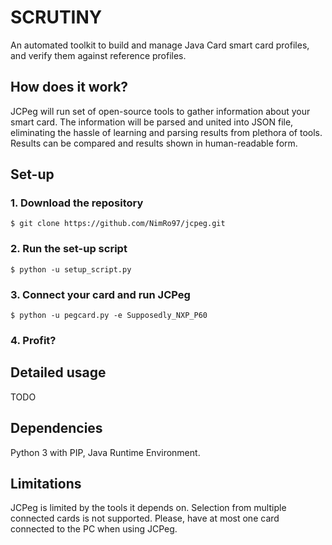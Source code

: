 # SCRUTINY

An automated toolkit to build and manage Java Card smart card profiles, and verify them against reference profiles.

## How does it work?

JCPeg will run set of open-source tools to gather information about your smart card. The information will be parsed and united into JSON file, eliminating the hassle of learning and parsing results from plethora of tools. Results can be compared and results shown in human-readable form.

## Set-up

### 1. Download the repository

`$ git clone https://github.com/NimRo97/jcpeg.git`

### 2. Run the set-up script

`$ python -u setup_script.py`

### 3. Connect your card and run JCPeg

`$ python -u pegcard.py -e Supposedly_NXP_P60`

### 4. Profit?

## Detailed usage

TODO

## Dependencies

Python 3 with PIP, Java Runtime Environment.

## Limitations

JCPeg is limited by the tools it depends on. Selection from multiple connected cards is not supported. Please, have at most one card connected to the PC when using JCPeg.
